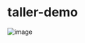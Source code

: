# taller-demo
![image](https://github.com/user-attachments/assets/9387b890-a435-4cb1-af7c-f70c6498d87a)
